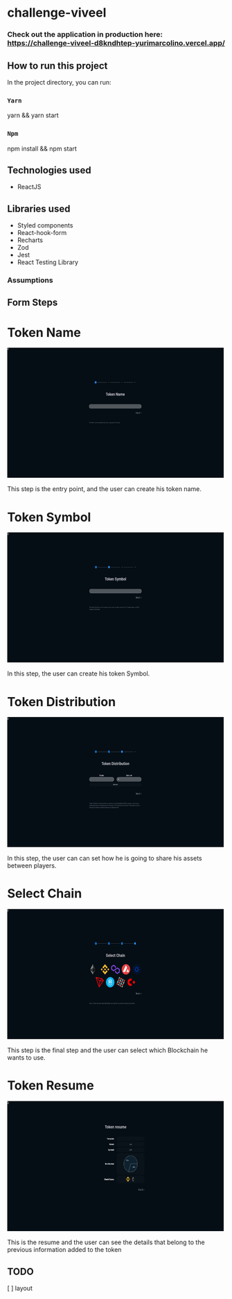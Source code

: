 # challenge-viveel

### Check out the application in production here: https://challenge-viveel-d8kndhtep-yurimarcolino.vercel.app/

## How to run this project

In the project directory, you can run:

### `Yarn`

yarn && yarn start

### `Npm`

npm install && npm start

## Technologies used

- ReactJS

## Libraries used

- Styled components
- React-hook-form
- Recharts
- Zod
- Jest
- React Testing Library

### Assumptions

## Form Steps

# Token Name

<img src="./docs/token-name.png" width=500 height=300 />

This step is the entry point, and the user can create his token name.

# Token Symbol

<img src="./docs/token-symbol.png" width=500 height=300/>

In this step, the user can create his token Symbol.

# Token Distribution

<img src="./docs/token-distribution.png" width=500 height=300/>

In this step, the user can can set how he is going to share his assets between players.

# Select Chain

<img src="./docs/select-chain.png" width=500 height=300/>

This step is the final step and the user can select which Blockchain he wants to use.

# Token Resume

<img src="./docs/token-resume.png" width=500 height=300/>

This is the resume and the user can see the details that belong to the previous information added to the token

## TODO

[ ] layout

